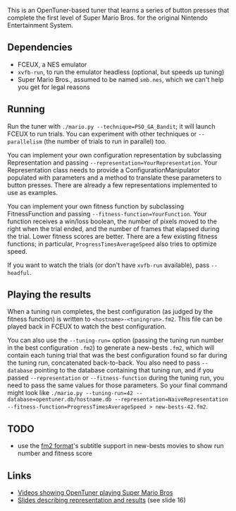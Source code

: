 This is an OpenTuner-based tuner that learns a series of button presses that complete the first level of Super Mario Bros. for the original Nintendo Entertainment System.

## Dependencies

- FCEUX, a NES emulator
- `xvfb-run`, to run the emulator headless (optional, but speeds up tuning)
- Super Mario Bros., assumed to be named `smb.nes`, which we can't help you get for legal reasons

## Running

Run the tuner with `./mario.py --technique=PSO_GA_Bandit`; it will launch FCEUX to run trials.  You can experiment with other techniques or `--parallelism` (the number of trials to run in parallel) too.

You can implement your own configuration representation by subclassing Representation and passing `--representation=YourRepresentation`.  Your Representation class needs to provide a ConfigurationManipulator populated with parameters and a method to translate these parameters to button presses.  There are already a few representations implemented to use as examples.

You can implement your own fitness function by subclassing FitnessFunction and passing `--fitness-function=YourFunction`.  Your function receives a win/loss boolean, the number of pixels moved to the right when the trial ended, and the number of frames that elapsed during the trial.  Lower fitness scores are better.  There are a few existing fitness functions; in particular, `ProgressTimesAverageSpeed` also tries to optimize speed.

If you want to watch the trials (or don't have `xvfb-run` available), pass `--headful`.

## Playing the results

When a tuning run completes, the best configuration (as judged by the fitness function) is written to `<hostname>-<tuningrun>.fm2`.  This file can be played back in FCEUX to watch the best configuration.

You can also use the `--tuning-run=` option (passing the tuning run number in the best configuration `.fm2`) to generate a new-bests `.fm2`, which will contain each tuning trial that was the best configuration found so far during the tuning run, concatenated back-to-back.  You also need to pass `--database` pointing to the database containing that tuning run, and if you passed `--representation` or `--fitness-function` during the tuning run, you need to pass the same values for those parameters.  So your final command might look like `./mario.py --tuning-run=42 --database=opentuner.db/hostname.db --representation=NaiveRepresentation --fitness-function=ProgressTimesAverageSpeed > new-bests-42.fm2`.

## TODO

- use the [fm2 format](http://www.fceux.com/web/help/fceux.html?fm2.html)'s subtitle support in new-bests movies to show run number and fitness score

## Links

- [Videos showing OpenTuner playing Super Mario Bros](https://www.youtube.com/playlist?list=PLngnz1zPEA08FWy8wF9JbGqjlm-elHmlb)
- [Slides describing representation and results](http://groups.csail.mit.edu/commit/papers/2014/ansel-pact14-opentuner-slides.pdf) (see slide 16)

